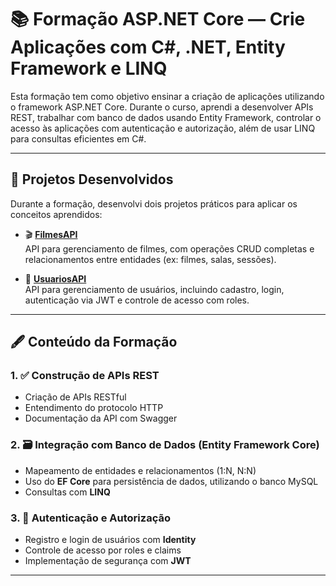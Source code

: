 # 📚 Formação ASP.NET Core — Crie Aplicações com C#, .NET, Entity Framework e LINQ

Esta formação tem como objetivo ensinar a criação de aplicações utilizando o framework ASP.NET Core. Durante o curso, aprendi a desenvolver APIs REST, trabalhar com banco de dados usando Entity Framework, controlar o acesso às aplicações com autenticação e autorização, além de usar LINQ para consultas eficientes em C#.

---

## 🚀 Projetos Desenvolvidos

Durante a formação, desenvolvi dois projetos práticos para aplicar os conceitos aprendidos:

- 🎬 [**FilmesAPI**](https://github.com/maitebecker/ASP.Net-Core-Formacao-alura/tree/main/FilmesAPI)  
  API para gerenciamento de filmes, com operações CRUD completas e relacionamentos entre entidades (ex: filmes, salas, sessões).

- 👥 [**UsuariosAPI**](https://github.com/maitebecker/ASP.Net-Core-Formacao-alura/tree/main/UsuariosApi)  
  API para gerenciamento de usuários, incluindo cadastro, login, autenticação via JWT e controle de acesso com roles.

---

## 🖋️ Conteúdo da Formação

### 1. ✅ Construção de APIs REST
- Criação de APIs RESTful
- Entendimento do protocolo HTTP
- Documentação da API com Swagger

### 2. 🗃️ Integração com Banco de Dados (Entity Framework Core)
- Mapeamento de entidades e relacionamentos (1:N, N:N)  
- Uso do **EF Core** para persistência de dados, utilizando o banco MySQL
- Consultas com **LINQ**

### 3. 🔐 Autenticação e Autorização
- Registro e login de usuários com **Identity**  
- Controle de acesso por roles e claims  
- Implementação de segurança com **JWT**

---

